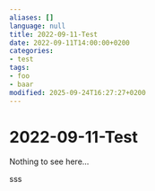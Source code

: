 ```yaml
---
aliases: []
language: null
title: 2022-09-11-Test
date: 2022-09-11T14:00:00+0200
categories:
- test
tags:
- foo
- baar
modified: 2025-09-24T16:27:27+0200
---
```


# 2022-09-11-Test

Nothing to see here...

sss
